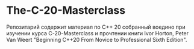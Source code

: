 # The-C-20-Masterclass   
Репозитарий содержит материал по С++ 20 собранный воедино при изучении курса C-20-Masterclass и прочтении книги Ivor Horton, Peter Van Weert "Beginning C++20 From Novice to Professional Sixth Edition".

